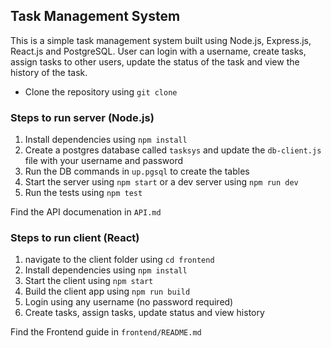 
## Task Management System

This is a simple task management system built using Node.js, Express.js, React.js and PostgreSQL. User can login with a username, create tasks, assign tasks to other users, update the status of the task and view the history of the task.

- Clone the repository using `git clone`

### Steps to run server (Node.js)

1. Install dependencies using `npm install`
2. Create a postgres database called `tasksys` and update the `db-client.js` file with your username and password
3. Run the DB commands in `up.pgsql` to create the tables
4. Start the server using `npm start` or a dev server using `npm run dev`
5. Run the tests using `npm test`

Find the API documenation in `API.md`

### Steps to run client (React)

1. navigate to the client folder using `cd frontend`
2. Install dependencies using `npm install`
3. Start the client using `npm start`
4. Build the client app using `npm run build`
5. Login using any username (no password required)
6. Create tasks, assign tasks, update status and view history

Find the Frontend guide in `frontend/README.md`
